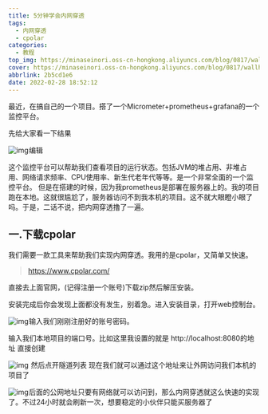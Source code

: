 ```yaml
---
title: 5分钟学会内网穿透
tags:
  - 内网穿透
  - cpolar
categories:
  - 教程
top_img: https://minaseinori.oss-cn-hongkong.aliyuncs.com/blog/0817/wallhaven-j321xq_1920x1080.png
cover: https://minaseinori.oss-cn-hongkong.aliyuncs.com/blog/0817/wallhaven-j321xq_1920x1080.png
abbrlink: 2b5cd1e6
date: 2022-02-28 18:52:12
---
```


 最近，在搞自己的一个项目。搭了一个Micrometer+prometheus+grafana的一个监控平台。

先给大家看一下结果

![img](https://minaseinori.oss-cn-hongkong.aliyuncs.com/%E6%95%99%E5%AD%A6%E7%9B%AE%E5%BD%95/202305011455837.png)![点击并拖拽以移动](data:image/gif;base64,R0lGODlhAQABAPABAP///wAAACH5BAEKAAAALAAAAAABAAEAAAICRAEAOw==)编辑

这个监控平台可以帮助我们查看项目的运行状态。包括JVM的堆占用、非堆占用、网络请求频率、CPU使用率、新生代老年代等等。是一个非常全面的一个监控平台。 但是在搭建的时候，因为我prometheus是部署在服务器上的。我的项目跑在本地。这就很尴尬了，服务器访问不到我本机的项目。这不就大眼瞪小眼了吗。于是，二话不说，把内网穿透撸了一遍。

## 一.下载cpolar

我们需要一款工具来帮助我们实现内网穿透。我用的是cpolar，又简单又快速。

> https://www.cpolar.com/

直接去上面官网，(记得注册一个账号)下载zip然后解压安装。

安装完成后你会发现上面都没有发生，别着急。进入安装目录，打开web控制台。

![img](https://minaseinori.oss-cn-hongkong.aliyuncs.com/%E6%95%99%E5%AD%A6%E7%9B%AE%E5%BD%95/202305011455761.png)![点击并拖拽以移动](data:image/gif;base64,R0lGODlhAQABAPABAP///wAAACH5BAEKAAAALAAAAAABAAEAAAICRAEAOw==)输入我们刚刚注册好的账号密码。

输入我们本地项目的端口号。比如这里我设置的就是 http://localhost:8080的地址 直接创建

![img](https://minaseinori.oss-cn-hongkong.aliyuncs.com/%E6%95%99%E5%AD%A6%E7%9B%AE%E5%BD%95/202305011455059.png)![点击并拖拽以移动](data:image/gif;base64,R0lGODlhAQABAPABAP///wAAACH5BAEKAAAALAAAAAABAAEAAAICRAEAOw==) 然后点开隧道列表 现在我们就可以通过这个地址来让外网访问我们本机的项目了

![img](https://minaseinori.oss-cn-hongkong.aliyuncs.com/%E6%95%99%E5%AD%A6%E7%9B%AE%E5%BD%95/202305011455777.png)![点击并拖拽以移动](data:image/gif;base64,R0lGODlhAQABAPABAP///wAAACH5BAEKAAAALAAAAAABAAEAAAICRAEAOw==)后面的公网地址只要有网络就可以访问到，那么内网穿透就这么快速的实现了。不过24小时就会刷新一次，想要稳定的小伙伴只能买服务器了
